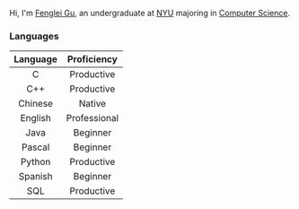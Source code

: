 Hi, I'm [Fenglei Gu](https://cs.nyu.edu/~fg1121), an undergraduate at [NYU](https://www.nyu.edu/) majoring in [Computer Science](https://cs.nyu.edu/home/index.html).



### Languages

|Language|Proficiency|
|  :-:   |  :-:      |
| C      | Productive|
| C++    | Productive|
| Chinese| Native    |
| English|Professional|
| Java   | Beginner  |
| Pascal | Beginner  |
| Python | Productive|
| Spanish| Beginner  |
| SQL    | Productive|
